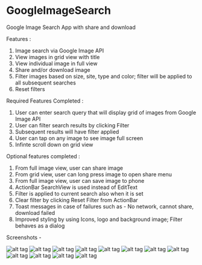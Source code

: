 GoogleImageSearch
=================

Google Image Search App with share and download

Features :

1. Image search via Google Image API
2. View images in grid view with title
3. View individual image in full view
4. Share and/or download image
5. Filter images based on size, site, type and color; filter will be applied to all subsequent searches
6. Reset filters

Required Features Completed :

1. User can enter search query that will display grid of images from Google Image API
2. User can filter search results by clicking Filter
3. Subsequent results will have filter applied
4. User can tap on any image to see image full screen
5. Infinte scroll down on grid view

Optional features completed :

1. From full image view, user can share image
2. From grid view, user can long press image to open share menu
3. From full image view, user can save image to phone
4. ActionBar SearchView is used instead of EditText
5. Filter is applied to current search also when it is set
6. Clear filter by clicking Reset Filter from ActionBar
7. Toast messages in case of failures such as - No network, cannot share, download failed
8. Improved styling by using Icons, logo and background image; Filter behaves as a dialog

Screenshots -

![alt tag](https://github.com/vibhorB/GoogleImageSearch/blob/master/screenshots/first_screen.png)
![alt tag](https://github.com/vibhorB/GoogleImageSearch/blob/master/screenshots/enter_query.png)
![alt tag](https://github.com/vibhorB/GoogleImageSearch/blob/master/screenshots/search_results.png)
![alt tag](https://github.com/vibhorB/GoogleImageSearch/blob/master/screenshots/scroll_working.png)
![alt tag](https://github.com/vibhorB/GoogleImageSearch/blob/master/screenshots/filters.png)
![alt tag](https://github.com/vibhorB/GoogleImageSearch/blob/master/screenshots/filters_applied.png)
![alt tag](https://github.com/vibhorB/GoogleImageSearch/blob/master/screenshots/reset_filters.png)
![alt tag](https://github.com/vibhorB/GoogleImageSearch/blob/master/screenshots/reset_done.png)
![alt tag](https://github.com/vibhorB/GoogleImageSearch/blob/master/screenshots/full_view.png)
![alt tag](https://github.com/vibhorB/GoogleImageSearch/blob/master/screenshots/share_menu.png)
![alt tag](https://github.com/vibhorB/GoogleImageSearch/blob/master/screenshots/shareAsEmail.png)
![alt tag](https://github.com/vibhorB/GoogleImageSearch/blob/master/screenshots/download.png)
